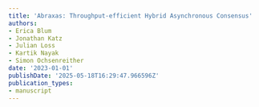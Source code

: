 ```yaml
---
title: 'Abraxas: Throughput-efficient Hybrid Asynchronous Consensus'
authors:
- Erica Blum
- Jonathan Katz
- Julian Loss
- Kartik Nayak
- Simon Ochsenreither
date: '2023-01-01'
publishDate: '2025-05-18T16:29:47.966596Z'
publication_types:
- manuscript
---
```

